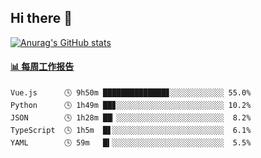 ## Hi there 👋

[![Anurag's GitHub stats](https://github-readme-stats-orilights.vercel.app/api?username=orilights)](https://github.com/anuraghazra/github-readme-stats)

<!--
**OriLight152/OriLight152** is a ✨ _special_ ✨ repository because its `README.md` (this file) appears on your GitHub profile.

Here are some ideas to get you started:

- 🔭 I’m currently working on ...
- 🌱 I’m currently learning ...
- 👯 I’m looking to collaborate on ...
- 🤔 I’m looking for help with ...
- 💬 Ask me about ...
- 📫 How to reach me: ...
- 😄 Pronouns: ...
- ⚡ Fun fact: ...
-->

<!-- waka-box start -->
#### <a href="https://gist.github.com/92c8d5b388768c10efcba86e82b7c4fb" target="_blank">📊 每周工作报告</a>
```text
Vue.js      🕓 9h50m ██████████████▊░░░░░░░░░░░░ 55.0%
Python      🕓 1h49m ██▊░░░░░░░░░░░░░░░░░░░░░░░░ 10.2%
JSON        🕓 1h28m ██▏░░░░░░░░░░░░░░░░░░░░░░░░  8.2%
TypeScript  🕓 1h5m  █▋░░░░░░░░░░░░░░░░░░░░░░░░░  6.1%
YAML        🕓 59m   █▍░░░░░░░░░░░░░░░░░░░░░░░░░  5.5%
```
<!-- Powered by https://github.com/journey-ad/waka-box-go . -->
<!-- waka-box end -->
